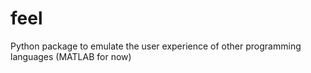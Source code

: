 # feel
Python package to emulate the user experience of other programming languages (MATLAB for now)
